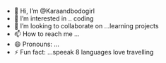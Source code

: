 - 👋 Hi, I’m @Karaandbodogirl
- 👀 I’m interested in .. coding
- 💞️ I’m looking to collaborate on ...learning projects
- 📫 How to reach me ...
- 😄 Pronouns: ...
- ⚡ Fun fact: ...speeak 8 languages  love travelling

<!---
Karaandbodogirl/Karaandbodogirl is a ✨ special ✨ repository because its `README.md` (this file) appears on your GitHub profile.
You can click the Preview link to take a look at your changes.
--->

